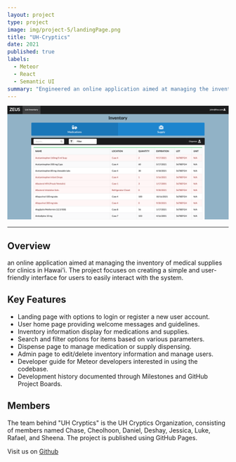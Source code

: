 ```yaml
---
layout: project
type: project
image: img/project-5/landingPage.png
title: "UH-Cryptics"
date: 2021
published: true
labels:
  - Meteor
  - React
  - Semantic UI
summary: "Engineered an online application aimed at managing the inventory of medical supplies for clinics in Hawai’i with a team of 8. The project focuses on creating a simple and user-friendly interface for users to easily interact with the system."
---
```


<img class="img-fluid" src="../img/project-5/userPage_med.png">

<hr>

## Overview

an online application aimed at managing the inventory of medical supplies for clinics in Hawai’i. The project focuses on creating a simple and user-friendly interface for users to easily interact with the system.

## Key Features

- Landing page with options to login or register a new user account.
- User home page providing welcome messages and guidelines.
- Inventory information display for medications and supplies.
- Search and filter options for items based on various parameters.
- Dispense page to manage medication or supply dispensing.
- Admin page to edit/delete inventory information and manage users.
- Developer guide for Meteor developers interested in using the codebase.
- Development history documented through Milestones and GitHub Project Boards.

## Members

The team behind "UH Cryptics" is the UH Cryptics Organization, consisting of members named Chase, Cheolhoon, Daniel, Deshay, Jessica, Luke, Rafael, and Sheena. The project is published using GitHub Pages.

Visit us on [Github](https://uh-cryptics.github.io/)